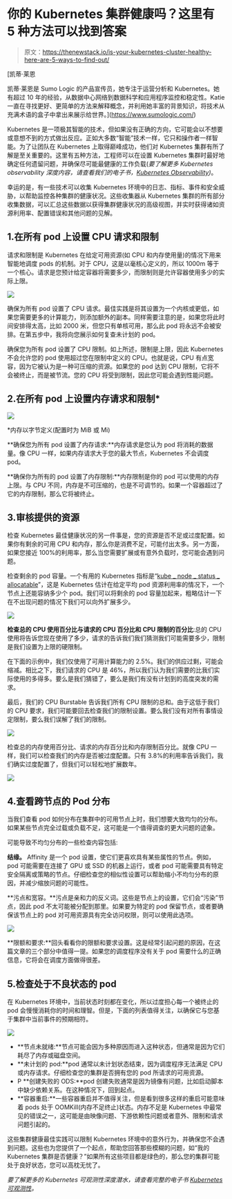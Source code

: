 # 你的 Kubernetes 集群健康吗？这里有 5 种方法可以找到答案

> 原文：<https://thenewstack.io/is-your-kubernetes-cluster-healthy-here-are-5-ways-to-find-out/>

[](https://www.sumologic.com/)

 [凯蒂·莱恩

凯蒂·莱恩是 Sumo Logic 的产品宣传员，她专注于运营分析和 Kubernetes。她有超过 10 年的经验，从数据中心网络到数据科学和应用程序监控和稳定性。Katie 一直在寻找更好、更简单的方法来解释概念，并利用她丰富的背景知识，将技术从充满术语的盒子中拿出来展示给世界。](https://www.sumologic.com/) [](https://www.sumologic.com/)

Kubernetes 是一项极其智能的技术，但如果没有正确的方向，它可能会以不想要或意想不到的方式做出反应。正如大多数“智能”技术一样，它只和操作者一样智能。为了让团队在 Kubernetes 上取得巅峰成功，他们对 Kubernetes 集群有所了解是至关重要的。这里有五种方法，工程师可以在设置 Kubernetes 集群时最好地确定任何遗留问题，并确保尽可能最健康的工作负载(*要了解更多 Kubernetes observability 深度内容，请查看我们的电子书，[Kubernetes Observability](https://www.sumologic.com/brief/kubernetes-observability/))*。

幸运的是，有一些技术可以收集 Kubernetes 环境中的日志、指标、事件和安全威胁，以帮助监控各种集群的健康状况。这些收集器从 Kubernetes 集群的所有部分收集数据，可以汇总这些数据以获得集群健康状况的高级视图，并实时获得诸如资源利用率、配置错误和其他问题的见解。

## 1.在所有 pod 上设置 CPU 请求和限制

请求和限制是 Kubernetes 在给定可用资源(如 CPU 和内存使用量)的情况下用来智能地调度 pods 的机制。对于 CPU，这是以毫核心定义的，所以 1000m 等于一个核心。请求是您预计给定容器将需要多少，而限制则是允许容器使用多少的实际上限。

[![](img/aa61aa6160e8bce6f61c893bed79744a.png)](https://cdn.thenewstack.io/media/2020/01/d26b69ba-sumo1.png)

确保为所有 pod 设置了 CPU 请求。最佳实践是将其设置为一个内核或更低，如果您需要更多的计算能力，则添加额外的副本。同样需要注意的是，如果您将此时间安排得太高，比如 2000 米，但您只有单核可用，那么此 pod 将永远不会被安排。在第五步中，我将向您展示如何复查未计划的 pod。

确保您为所有 pod 设置了 CPU 限制。如上所述，限制是上限，因此 Kubernetes 不会允许您的 pod 使用超过您在限制中定义的 CPU。也就是说，CPU 有点宽容，因为它被认为是一种可压缩的资源。如果您的 pod 达到 CPU 限制，它将不会被终止，而是被节流。您的 CPU 将受到限制，因此您可能会遇到性能问题。

## 2.在所有 pod 上设置内存请求和限制*

![](img/bcd1133b6a521235750200d220b72ba6.png)

*内存以字节定义(配置时为 MiB 或 Mi)

**确保您为所有 pod 设置了内存请求:**内存请求是您认为 pod 将消耗的数据量。像 CPU 一样，如果内存请求大于您的最大节点，Kubernetes 不会调度 pod。

**确保你为所有的 pod 设置了内存限制:**内存限制是你的 pod 可以使用的内存上限。与 CPU 不同，内存是不可压缩的，也是不可调节的。如果一个容器超过了它的内存限制，那么它将被终止。

## 3.审核提供的资源

检查 Kubernetes 最佳健康状况的另一件事是，您的资源是否不足或过度配置。如果你有剩余的可用 CPU 和内存，那么你是消费不足，可能付出太多。另一方面，如果您接近 100%的利用率，那么当您需要扩展或有意外负载时，您可能会遇到问题。

检查剩余的 pod 容量。一个有用的 Kubernetes 指标是“[kube _ node _ status _ allocatable](https://github.com/kubernetes/kube-state-metrics/blob/master/docs/node-metrics.md)”，这是 Kubernetes 估计在给定平均 pod 资源利用率的情况下，一个节点上还能容纳多少个 pod。我们可以将剩余的 pod 容量加起来，粗略估计一下在不出现问题的情况下我们可以向外扩展多少。

![](img/43a3fc406ee633391cbd1922fd1796ad.png)

**检查总的 CPU 使用百分比与请求的 CPU 百分比和 CPU 限制的百分比**:总的 CPU 使用将告诉您现在使用了多少，请求的告诉我们我们猜测我们可能需要多少，限制是我们设置为上限的硬限制。

在下面的示例中，我们仅使用了可用计算能力的 2.5%。我们的供应过剩，可能会缩减。相比之下，我们请求的 CPU 是 46%，所以我们认为我们需要的比我们实际使用的多得多。要么是我们猜错了，要么是我们有没有计划到的高度突发的需求。

最后，我们的 CPU Burstable 告诉我们所有 CPU 限制的总和。由于这低于我们的 CPU 要求，我们可能要回去检查我们的限制设置。要么我们没有对所有事情设定限制，要么我们误解了我们的限制。

![](img/3aa2517e7aea8195e391fcccad28a50f.png)

检查总的内存使用百分比、请求的内存百分比和内存限制百分比。就像 CPU 一样，我们可以检查我们的内存是否被过度配置。只有 3.8%的利用率告诉我们，我们确实过度配置了，但我们可以轻松地扩展数年。

![](img/e6bade8301762edfad55946c34a1fc1d.png)

## 4.查看跨节点的 Pod 分布

当我们查看 pod 如何分布在集群中的可用节点上时，我们想要大致均匀的分布。如果某些节点完全过载或负载不足，这可能是一个值得调查的更大问题的迹象。

可能导致不均匀分布的一些检查内容包括:

**结缘。** Affinity 是一个 pod 设置，使它们更喜欢具有某些属性的节点。例如，pod 可能需要在连接了 GPU 或 SSD 的机器上运行，或者 pod 可能需要具有特定安全隔离或策略的节点。仔细检查您的相似性设置可以帮助缩小不均匀分布的原因，并减少缩放问题的可能性。

**污点和宽容。**污点是亲和力的反义词。这些是节点上的设置，它们会“污染”节点，因此 pod 不太可能被分配到那里。如果要为特定的 pod 保留节点，或者要确保该节点上的 pod 对可用资源具有完全访问权限，则可以使用此选项。

[![](img/b8a1845200893d35aab2d781a1c1ab1d.png)](https://cdn.thenewstack.io/media/2020/01/aacfa6df-sumo7.png)

**限额和要求:**回头看看你的限额和要求设置。这是经常引起问题的原因，在这篇文章的三个部分中值得一提。如果您的调度程序没有关于 pod 需要什么的正确信息，它将会在调度方面做得很差。

## 5.检查处于不良状态的 pod

在 Kubernetes 环境中，当前状态时刻都在变化，所以过度担心每一个被终止的 pod 会慢慢消耗你的时间和理智。但是，下面的列表值得关注，以确保它与您基于集群中当前事件的预期相符。

![](img/36bd528c8679721b0f121f76e6d06209.png)

*   **节点未就绪:**节点可能会因为多种原因而进入这种状态，但通常是因为它们耗尽了内存或磁盘空间。
*   **未计划的 pod:**pod 通常以未计划状态结束，因为调度程序无法满足 CPU 或内存请求。仔细检查您的集群是否拥有您的 pod 所请求的可用资源。
*   P **创建失败的 ODS:**pod 创建失败通常是因为镜像有问题，比如启动脚本中缺少依赖关系。在这种情况下，回到起点。
*   **容器重启:**一些容器重启并不值得关注，但是看到很多这样的重启可能意味着 pods 处于 OOMKill(内存不足终止)状态。内存不足是 Kubernetes 中最常见的错误之一，这可能是由映像问题、下游依赖性问题或者意外、限制和请求问题引起的。

这些集群健康最佳实践可以限制 Kubernetes 环境中的意外行为，并确保您不会遇到问题。这些也为您提供了一个起点，帮助您回答那些模糊的问题，如“我的 Kubernetes 集群是否健康？”如果所有这些项目都是绿色的，那么您的集群可能处于良好状态，您可以高枕无忧了。

*要了解更多的 Kubernetes 可观测性深度潜水，请查看完整的电子书 [Kubernetes 可观测性](https://www.sumologic.com/brief/kubernetes-observability/)。*

<svg xmlns:xlink="http://www.w3.org/1999/xlink" viewBox="0 0 68 31" version="1.1"><title>Group</title> <desc>Created with Sketch.</desc></svg>